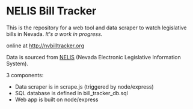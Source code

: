 # NELIS Bill Tracker

This is the repository for a web tool and data scraper to watch legislative bills in Nevada. *It's a work in progress.*

online at http://nvbilltracker.org

Data is sourced from [NELIS](https://www.leg.state.nv.us/App/NELIS/REL/81st2021) (Nevada Electronic Legislative Information System).

3 components:
 - Data scraper is in scrape.js (triggered by node/express)
 - SQL database is defined in bill_tracker_db.sql
 - Web app is built on node/express